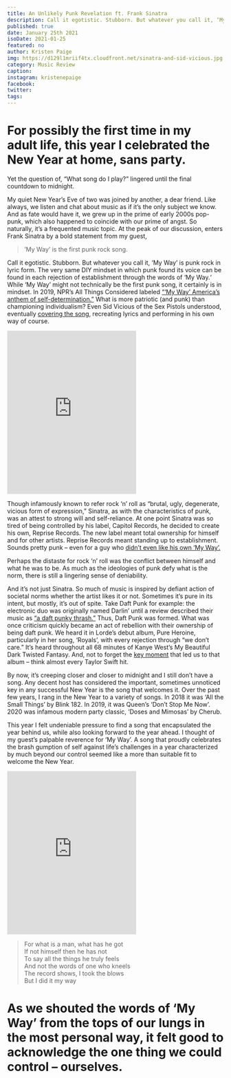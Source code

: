 ```yaml
---
title: An Unlikely Punk Revelation ft. Frank Sinatra
description: Call it egotistic. Stubborn. But whatever you call it, ‘My Way’ is punk rock in lyric form.
published: true
date: January 25th 2021
isoDate: 2021-01-25
featured: no
author: Kristen Paige
img: https://d129l1mriif4tx.cloudfront.net/sinatra-and-sid-vicious.jpg
category: Music Review
caption:
instagram: kristenepaige
facebook:
twitter:
tags:
---
```


# For possibly the first time in my adult life, this year I celebrated the New Year at home, sans party.

Yet the question of, “What song do I play?” lingered until the final countdown to midnight.

My quiet New Year’s Eve of two was joined by another, a dear friend. Like always, we listen and chat about music as if it’s the only subject we know. And as fate would have it, we grew up in the prime of early 2000s pop-punk, which also happened to coincide with our prime of angst. So naturally, it’s a frequented music topic. At the peak of our discussion, enters Frank Sinatra by a bold statement from my guest,

> ’My Way’ is the first punk rock song.

Call it egotistic. Stubborn. But whatever you call it, ‘My Way’ is punk rock in lyric form. The very same DIY mindset in which punk found its voice can be found in each rejection of establishment through the words of ‘My Way.‘ While ‘My Way’ might not technically be the first punk song, it certainly is in mindset. In 2019, NPR’s All Things Considered labeled [“‘My Way’ America’s anthem of self-determination.”](https://www.npr.org/2019/11/19/774805536/frank-sinatra-my-way-self-determination-american-anthem) What is more patriotic (and punk) than championing individualism? Even Sid Vicious of the Sex Pistols understood, eventually [covering the song](https://www.rollingstone.com/music/music-news/sex-pistols-sid-vicious-my-way-cover-great-rock-n-roll-swindle-787572/), recreating lyrics and performing in his own way of course.

<iframe src="https://open.spotify.com/embed/track/0lPG5xY1fxcM0DyQrHK7Tb" width="300" height="380" frameborder="0" allowtransparency="true" allow="encrypted-media"></iframe>

Though infamously known to refer rock ‘n’ roll as “brutal, ugly, degenerate, vicious form of expression,” Sinatra, as with the characteristics of punk, was an attest to strong will and self-reliance. At one point Sinatra was so tired of being controlled by his label, Capitol Records, he decided to create his own, Reprise Records. The new label meant total ownership for himself and for other artists. Reprise Records meant standing up to establishment. Sounds pretty punk – even for a guy who [didn’t even like his own ‘My Way’.](https://www.wsj.com/articles/SB124389543795174079)

Perhaps the distaste for rock ‘n’ roll was the conflict between himself and what he was to be. As much as the ideologies of punk defy what is the norm, there is still a lingering sense of deniability.

And it’s not just Sinatra. So much of music is inspired by defiant action of societal norms whether the artist likes it or not. Sometimes it’s pure in its intent, but mostly, it’s out of spite. Take Daft Punk for example: the electronic duo was originally named Darlin’ until a review described their music as [“a daft punky thrash.”](https://www.georgefm.co.nz/home/music/2019/04/how-daft-punk-got-their-name.html) Thus, Daft Punk was formed. What was once criticism quickly became an act of rebellion with their ownership of being daft punk. We heard it in Lorde’s debut album, Pure Heroine, particularly in her song, ‘Royals’, with every rejection through “we don’t care.” It’s heard throughout all 68 minutes of Kanye West’s My Beautiful Dark Twisted Fantasy. And, not to forget the [key moment](https://www.theringer.com/2020/11/23/21590802/making-of-my-beautiful-dark-twisted-fantasy-elton-john-podcast) that led us to that album – think almost every Taylor Swift hit.

By now, it’s creeping closer and closer to midnight and I still don’t have a song. Any decent host has considered the important, sometimes unnoticed key in any successful New Year is the song that welcomes it. Over the past few years, I rang in the New Year to a variety of songs. In 2018 it was ‘All the Small Things’ by Blink 182. In 2019, it was Queen’s ‘Don’t Stop Me Now’. 2020 was infamous modern party classic, ‘Doses and Mimosas’ by Cherub.

This year I felt undeniable pressure to find a song that encapsulated the year behind us, while also looking forward to the year ahead. I thought of my guest’s palpable reverence for ‘My Way’. A song that proudly celebrates the brash gumption of self against life’s challenges in a year characterized by much beyond our control seemed like a more than suitable fit to welcome the New Year.

<iframe src="https://open.spotify.com/embed/track/3spdoTYpuCpmq19tuD0bOe" width="300" height="380" frameborder="0" allowtransparency="true" allow="encrypted-media"></iframe>


> For what is a man, what has he got
<br>If not himself then he has not
<br>To say all the things he truly feels
<br>And not the words of one who kneels
<br>The record shows, I took the blows
<br>But I did it my way


# As we shouted the words of ‘My Way’ from the tops of our lungs in the most personal way, it felt good to acknowledge the one thing we could control – ourselves.
